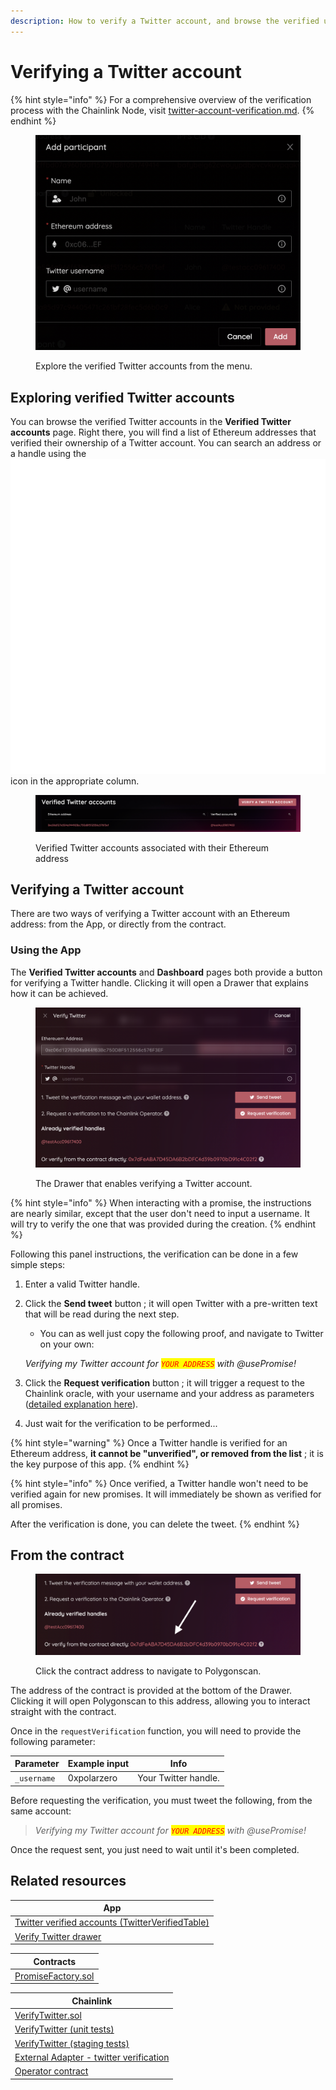 ```yaml
---
description: How to verify a Twitter account, and browse the verified users?
---
```


# Verifying a Twitter account

{% hint style="info" %}
For a comprehensive overview of the verification process with the Chainlink Node, visit [twitter-account-verification.md](../chainlink-external-adapters/twitter-account-verification.md "mention").
{% endhint %}

<figure><img src="../.gitbook/assets/image.png" alt="Open the Verified Twitter accounts page from the menu"><figcaption><p>Explore the verified Twitter accounts from the menu.</p></figcaption></figure>

## Exploring verified Twitter accounts

You can browse the verified Twitter accounts in the **Verified Twitter accounts** page. Right there, you will find a list of Ethereum addresses that verified their ownership of a Twitter account. You can search an address or a handle using the <img src="../.gitbook/assets/magnifying-glass-solid.svg" alt="" data-size="line"> icon in the appropriate column.

<figure><img src="../.gitbook/assets/image (2).png" alt="The table associating Ethereum addresses to verified Twitter handles"><figcaption><p>Verified Twitter accounts associated with their Ethereum address</p></figcaption></figure>

## Verifying a Twitter account

There are two ways of verifying a Twitter account with an Ethereum address: from the App, or directly from the contract.

### Using the App

The **Verified Twitter accounts** and **Dashboard** pages both provide a button for verifying a Twitter handle. Clicking it will open a Drawer that explains how it can be achieved.

<figure><img src="../.gitbook/assets/image (6).png" alt="The drawer that is opened when clicking on the button to verify a Twitter account "><figcaption><p>The Drawer that enables verifying a Twitter account.</p></figcaption></figure>

{% hint style="info" %}
When interacting with a promise, the instructions are nearly similar, except that the user don't need to input a username. It will try to verify the one that was provided during the creation.
{% endhint %}

Following this panel instructions, the verification can be done in a few simple steps:

1. Enter a valid Twitter handle.
2.  Click the **Send tweet** button ; it will open Twitter with a pre-written text that will be read during the next step.

    * You can as well just copy the following proof, and navigate to Twitter on your own:

    _Verifying my Twitter account for <mark style="color:red;">`YOUR ADDRESS`</mark> with @usePromise!_
3. Click the **Request verification** button ; it will trigger a request to the Chainlink oracle, with your username and your address as parameters ([detailed explanation here](../chainlink-external-adapters/twitter-account-verification.md)).
4. Just wait for the verification to be performed...

{% hint style="warning" %}
Once a Twitter handle is verified for an Ethereum address, **it cannot be "unverified", or removed from the list** ; it is the key purpose of this app.
{% endhint %}

{% hint style="info" %}
Once verified, a Twitter handle won't need to be verified again for new promises. It will immediately be shown as verified for all promises.

After the verification is done, you can delete the tweet.
{% endhint %}

## From the contract

<figure><img src="../.gitbook/assets/image (12).png" alt="The contract address to verify a Twitter handle directly from the contract"><figcaption><p>Click the contract address to navigate to Polygonscan.</p></figcaption></figure>

The address of the contract is provided at the bottom of the Drawer. Clicking it will open Polygonscan to this address, allowing you to interact straight with the contract.

Once in the `requestVerification` function, you will need to provide the following parameter:

| Parameter   | Example input | Info                 |
| ----------- | ------------- | -------------------- |
| `_username` | 0xpolarzero   | Your Twitter handle. |

Before requesting the verification, you must tweet the following, from the same account:

> _Verifying my Twitter account for <mark style="color:red;">`YOUR ADDRESS`</mark> with @usePromise!_

Once the request sent, you just need to wait until it's been completed.

## Related resources

| App                                                                                                                                                                               |
| --------------------------------------------------------------------------------------------------------------------------------------------------------------------------------- |
| [Twitter verified accounts (TwitterVerifiedTable)](https://github.com/polar0/chainlink-fall-2022-hackathon/blob/main/frontend/components/explore-twitter/TwitterVerifiedTable.js) |
| [Verify Twitter drawer](https://github.com/polar0/chainlink-fall-2022-hackathon/blob/main/frontend/components/user-dashboard/VerifyTwitterDrawer.js)                              |

| Contracts                                                                                                                            |
| ------------------------------------------------------------------------------------------------------------------------------------ |
| [PromiseFactory.sol](https://github.com/polar0/chainlink-fall-2022-hackathon/blob/main/backend/hardhat/contracts/PromiseFactory.sol) |

| Chainlink                                                                                                                                                     |
| ------------------------------------------------------------------------------------------------------------------------------------------------------------- |
| [VerifyTwitter.sol](https://github.com/polar0/chainlink-fall-2022-hackathon/blob/main/backend/hardhat/contracts/VerifyTwitter.sol)                            |
| [VerifyTwitter (unit tests)](https://github.com/polar0/chainlink-fall-2022-hackathon/blob/main/backend/hardhat/test/unit/VerifyTwitterMock.test.js)           |
| [VerifyTwitter (staging tests)](https://github.com/polar0/chainlink-fall-2022-hackathon/blob/main/backend/hardhat/test/staging/VerifyTwitter.staging.test.js) |
| [External Adapter - twitter verification](https://github.com/polar0/chainlink-fall-2022-hackathon/tree/main/backend/chainlink-ea-twitter-verification)        |
| [Operator contract](https://mumbai.polygonscan.com/address/0xd4d1fe6ff0a871ccf37bcfbce3135f548e5f05b5)                                                        |
